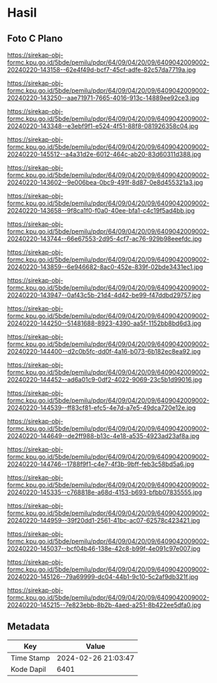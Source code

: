 # Hasil

## Foto C Plano

https://sirekap-obj-formc.kpu.go.id/5bde/pemilu/pdpr/64/09/04/20/09/6409042009002-20240220-143158--62e4f49d-bcf7-45cf-adfe-82c57da7719a.jpg

https://sirekap-obj-formc.kpu.go.id/5bde/pemilu/pdpr/64/09/04/20/09/6409042009002-20240220-143250--aae71971-7665-4016-913c-14889ee92ce3.jpg

https://sirekap-obj-formc.kpu.go.id/5bde/pemilu/pdpr/64/09/04/20/09/6409042009002-20240220-143348--e3ebf9f1-e524-4f51-88f8-081926358c04.jpg

https://sirekap-obj-formc.kpu.go.id/5bde/pemilu/pdpr/64/09/04/20/09/6409042009002-20240220-145512--a4a31d2e-6012-464c-ab20-83d60311d388.jpg

https://sirekap-obj-formc.kpu.go.id/5bde/pemilu/pdpr/64/09/04/20/09/6409042009002-20240220-143602--9e006bea-0bc9-491f-8d87-0e8d455321a3.jpg

https://sirekap-obj-formc.kpu.go.id/5bde/pemilu/pdpr/64/09/04/20/09/6409042009002-20240220-143658--9f8ca1f0-f0a0-40ee-bfa1-c4c19f5ad4bb.jpg

https://sirekap-obj-formc.kpu.go.id/5bde/pemilu/pdpr/64/09/04/20/09/6409042009002-20240220-143744--66e67553-2d95-4cf7-ac76-929b98eeefdc.jpg

https://sirekap-obj-formc.kpu.go.id/5bde/pemilu/pdpr/64/09/04/20/09/6409042009002-20240220-143859--6e946682-8ac0-452e-839f-02bde3431ec1.jpg

https://sirekap-obj-formc.kpu.go.id/5bde/pemilu/pdpr/64/09/04/20/09/6409042009002-20240220-143947--0af43c5b-21d4-4d42-be99-f47ddbd29757.jpg

https://sirekap-obj-formc.kpu.go.id/5bde/pemilu/pdpr/64/09/04/20/09/6409042009002-20240220-144250--51481688-8923-4390-aa5f-1152bb8bd6d3.jpg

https://sirekap-obj-formc.kpu.go.id/5bde/pemilu/pdpr/64/09/04/20/09/6409042009002-20240220-144400--d2c0b5fc-dd0f-4a16-b073-6b182ec8ea92.jpg

https://sirekap-obj-formc.kpu.go.id/5bde/pemilu/pdpr/64/09/04/20/09/6409042009002-20240220-144452--ad6a01c9-0df2-4022-9069-23c5b1d99016.jpg

https://sirekap-obj-formc.kpu.go.id/5bde/pemilu/pdpr/64/09/04/20/09/6409042009002-20240220-144539--ff83cf81-efc5-4e7d-a7e5-49dca720e12e.jpg

https://sirekap-obj-formc.kpu.go.id/5bde/pemilu/pdpr/64/09/04/20/09/6409042009002-20240220-144649--de2ff988-b13c-4e18-a535-4923ad23af8a.jpg

https://sirekap-obj-formc.kpu.go.id/5bde/pemilu/pdpr/64/09/04/20/09/6409042009002-20240220-144746--1788f9f1-c4e7-4f3b-9bff-feb3c58bd5a6.jpg

https://sirekap-obj-formc.kpu.go.id/5bde/pemilu/pdpr/64/09/04/20/09/6409042009002-20240220-145335--c768818e-a68d-4153-b693-bfbb07835555.jpg

https://sirekap-obj-formc.kpu.go.id/5bde/pemilu/pdpr/64/09/04/20/09/6409042009002-20240220-144959--39f20dd1-2561-41bc-ac07-62578c423421.jpg

https://sirekap-obj-formc.kpu.go.id/5bde/pemilu/pdpr/64/09/04/20/09/6409042009002-20240220-145037--bcf04b46-138e-42c8-b99f-4e091c97e007.jpg

https://sirekap-obj-formc.kpu.go.id/5bde/pemilu/pdpr/64/09/04/20/09/6409042009002-20240220-145126--79a69999-dc04-44b1-9c10-5c2af9db321f.jpg

https://sirekap-obj-formc.kpu.go.id/5bde/pemilu/pdpr/64/09/04/20/09/6409042009002-20240220-145215--7e823ebb-8b2b-4aed-a251-8b422ee5dfa0.jpg


## Metadata

| Key        | Value               |
| ---------- | ------------------- |
| Time Stamp | 2024-02-26 21:03:47 |
| Kode Dapil | 6401                |



